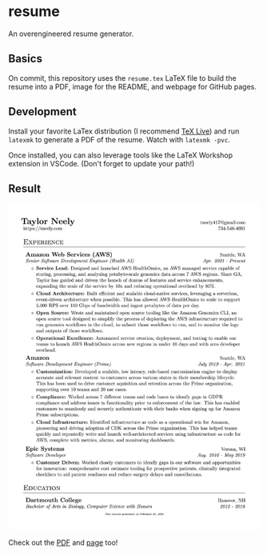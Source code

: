 # resume

An overengineered resume generator.

## Basics

On commit, this repository uses the `resume.tex` LaTeX file to build the resume into a PDF, image for the README, and webpage for GitHub pages.

## Development

Install your favorite LaTex distribution (I recommend [TeX Live](https://www.tug.org/texlive/)) and run `latexmk` to generate a PDF of the resume. Watch with `latexmk -pvc`.

Once installed, you can also leverage tools like the LaTeX Workshop extension in VSCode. (Don't forget to update your path!)

## Result

![A photo of a resume](resume.jpg)

Check out the [PDF](resume.pdf) and [page](https://tneely.github.io/resume/) too!
